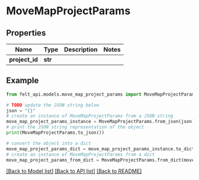 # MoveMapProjectParams


## Properties

Name | Type | Description | Notes
------------ | ------------- | ------------- | -------------
**project_id** | **str** |  | 

## Example

```python
from felt_api.models.move_map_project_params import MoveMapProjectParams

# TODO update the JSON string below
json = "{}"
# create an instance of MoveMapProjectParams from a JSON string
move_map_project_params_instance = MoveMapProjectParams.from_json(json)
# print the JSON string representation of the object
print(MoveMapProjectParams.to_json())

# convert the object into a dict
move_map_project_params_dict = move_map_project_params_instance.to_dict()
# create an instance of MoveMapProjectParams from a dict
move_map_project_params_from_dict = MoveMapProjectParams.from_dict(move_map_project_params_dict)
```
[[Back to Model list]](../README.md#documentation-for-models) [[Back to API list]](../README.md#documentation-for-api-endpoints) [[Back to README]](../README.md)



